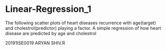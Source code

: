# Linear-Regression_1
The following scatter plots of heart diseases recurrence with age(target) and cholestrol(predictor) playing a factor.
A simple regression of how heart disease are predicted by age and cholestrol


20191ISE0019
ARYAN SHIV.R
